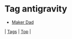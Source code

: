 <!--
title: Tag antigravity
date: 2020-06-28T15:26:59.557Z
tags:
-->
# Tag antigravity

 * [Maker Dad](86333174899.md)

| [Tags](tags.md) | [Top](index.md) |
